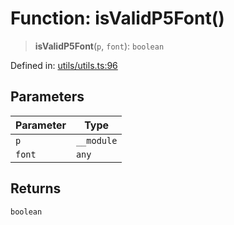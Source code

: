 # Function: isValidP5Font()

> **isValidP5Font**(`p`, `font`): `boolean`

Defined in: [utils/utils.ts:96](https://github.com/humanbydefinition/p5.asciify/blob/db219ebd919c345fc51a95258e4a8ccb5b2fd6a3/src/lib/utils/utils.ts#L96)

## Parameters

| Parameter | Type       |
| --------- | ---------- |
| `p`       | `__module` |
| `font`    | `any`      |

## Returns

`boolean`
